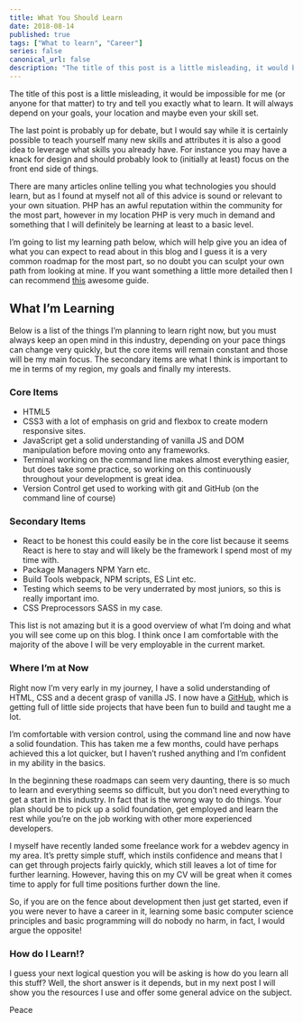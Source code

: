 ```yaml
---
title: What You Should Learn
date: 2018-08-14
published: true
tags: ["What to learn", "Career"]
series: false
canonical_url: false
description: "The title of this post is a little misleading, it would be impossible for me (or anyone for that matter) to try and tell you exactly what to learn. It will always depend on your goals, your location and maybe even your skill set."
---
```


The title of this post is a little misleading, it would be impossible for me (or anyone for that matter) to try and tell you exactly what to learn. It will always depend on your goals, your location and maybe even your skill set.

The last point is probably up for debate, but I would say while it is certainly possible to teach yourself many new skills and attributes it is also a good idea to leverage what skills you already have. For instance you may have a knack for design and should probably look to (initially at least) focus on the front end side of things.

There are many articles online telling you what technologies you should learn, but as I found at myself not all of this advice is sound or relevant to your own situation. PHP has an awful reputation within the community for the most part, however in my location PHP is very much in demand and something that I will definitely be learning at least to a basic level.

I’m going to list my learning path below, which will help give you an idea of what you can expect to read about in this blog and I guess it is a very common roadmap for the most part, so no doubt you can sculpt your own path from looking at mine. If you want something a little more detailed then I can recommend [this](https://github.com/kamranahmedse/developer-roadmap) awesome guide.

## What I’m Learning

Below is a list of the things I’m planning to learn right now, but you must always keep an open mind in this industry, depending on your pace things can change very quickly, but the core items will remain constant and those will be my main focus. The secondary items are what I think is important to me in terms of my region, my goals and finally my interests.

### Core Items

- HTML5
- CSS3 with a lot of emphasis on grid and flexbox to create modern responsive sites.
- JavaScript get a solid understanding of vanilla JS and DOM manipulation before moving onto any frameworks.
- Terminal working on the command line makes almost everything easier, but does take some practice, so working on this continuously throughout your development is great idea.
- Version Control get used to working with git and GitHub (on the command line of course)

### Secondary Items

- React to be honest this could easily be in the core list because it seems React is here to stay and will likely be the framework I spend most of my time with.
- Package Managers NPM Yarn etc.
- Build Tools webpack, NPM scripts, ES Lint etc.
- Testing which seems to be very underrated by most juniors, so this is really important imo.
- CSS Preprocessors SASS in my case.

This list is not amazing but it is a good overview of what I’m doing and what you will see come up on this blog. I think once I am comfortable with the majority of the above I will be very employable in the current market.

### Where I’m at Now

Right now I’m very early in my journey, I have a solid understanding of HTML, CSS and a decent grasp of vanilla JS. I now have a [GitHub](https://github.com/shan5742), which is getting full of little side projects that have been fun to build and taught me a lot.

I’m comfortable with version control, using the command line and now have a solid foundation. This has taken me a few months, could have perhaps achieved this a lot quicker, but I haven’t rushed anything and I’m confident in my ability in the basics.

In the beginning these roadmaps can seem very daunting, there is so much to learn and everything seems so difficult, but you don’t need everything to get a start in this industry. In fact that is the wrong way to do things. Your plan should be to pick up a solid foundation, get employed and learn the rest while you’re on the job working with other more experienced developers.

I myself have recently landed some freelance work for a webdev agency in my area. It’s pretty simple stuff, which instils confidence and means that I can get through projects fairly quickly, which still leaves a lot of time for further learning. However, having this on my CV will be great when it comes time to apply for full time positions further down the line.

So, if you are on the fence about development then just get started, even if you were never to have a career in it, learning some basic computer science principles and basic programming will do nobody no harm, in fact, I would argue the opposite!

### How do I Learn!?

I guess your next logical question you will be asking is how do you learn all this stuff? Well, the short answer is it depends, but in my next post I will show you the resources I use and offer some general advice on the subject.

Peace
